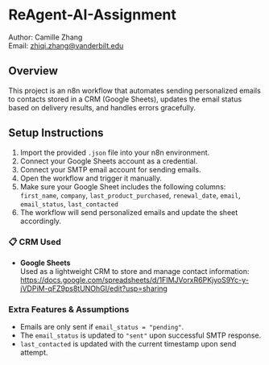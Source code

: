 # ReAgent-AI-Assignment

Author: Camille Zhang  
Email: zhiqi.zhang@vanderbilt.edu

## Overview

This project is an n8n workflow that automates sending personalized emails to contacts stored in a CRM (Google Sheets), updates the email status based on delivery results, and handles errors gracefully.

## Setup Instructions

1. Import the provided `.json` file into your n8n environment.
2. Connect your Google Sheets account as a credential.
3. Connect your SMTP email account for sending emails.
4. Open the workflow and trigger it manually.
5. Make sure your Google Sheet includes the following columns:  
   `first_name`, `company`, `last_product_purchased`, `renewal_date`, `email`, `email_status`, `last_contacted`
6. The workflow will send personalized emails and update the sheet accordingly.

### 📋 CRM Used

- **Google Sheets**  
Used as a lightweight CRM to store and manage contact information: 
https://docs.google.com/spreadsheets/d/1FIMJVorxR6PKjyoS9Yc-y-jVDPiM-qFZ9ps8tUNOhGI/edit?usp=sharing

### Extra Features & Assumptions

- Emails are only sent if `email_status = "pending"`.
- The `email_status` is updated to `"sent"` upon successful SMTP response.
- `last_contacted` is updated with the current timestamp upon send attempt.
